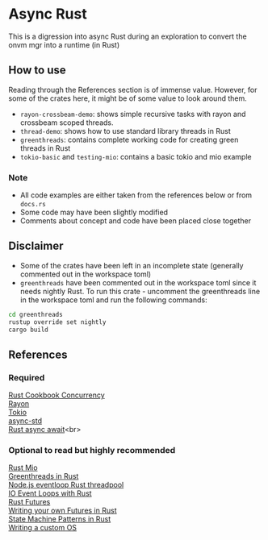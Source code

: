 # Async Rust
This is a digression into async Rust during an exploration to convert the onvm mgr into a runtime (in Rust)

## How to use
Reading through the References section is of immense value. However, for some of the crates here, it might be of some value to look around them.
- `rayon-crossbeam-demo`: shows simple recursive tasks with rayon and crossbeam scoped threads.
- `thread-demo`: shows how to use standard library threads in Rust
- `greenthreads`: contains complete working code for creating green threads in Rust
- `tokio-basic` and `testing-mio`: contains a basic tokio and mio example

### Note
* All code examples are either taken from the references below or from `docs.rs`
* Some code may have been slightly modified
* Comments about concept and code have been placed close together

## Disclaimer
- Some of the crates have been left in an incomplete state (generally commented out in the workspace toml)
- `greenthreads` have been commented out in the workspace toml since it needs nightly Rust. To run this crate - uncomment the greenthreads line in the workspace toml and run the following commands:
```bash
cd greenthreads
rustup override set nightly
cargo build
```

## References
### Required
[Rust Cookbook Concurrency](https://rust-lang-nursery.github.io/rust-cookbook/concurrency/threads.html)<br>
[Rayon](https://docs.rs/rayon/1.4.1/rayon/index.html)<br>
[Tokio](https://docs.rs/tokio/0.3.0/tokio/index.html)<br>
[async-std](https://book.async.rs)<br>
[Rust async await](https://rust-lang.github.io/async-book/#:~:text=This%20book%20aims%20to%20be%20a%20comprehensive%2C%20up-to-date,general%2C%20and%20to%20Rust%27s%20particular%20take%20on%20it.)<br>

### Optional to read but highly recommended
[Rust Mio](https://docs.rs/mio/0.7.4/mio/)<br>
[Greenthreads in Rust](https://cfsamson.gitbook.io/green-threads-explained-in-200-lines-of-rust/)<br>
[Node.js eventloop Rust threadpool](https://cfsamson.github.io/book-exploring-async-basics/)<br>
[IO Event Loops with Rust](https://cfsamsonbooks.gitbook.io/epoll-kqueue-iocp-explained/)<br>
[Rust Futures](https://hoverbear.org/blog/the-future-with-futures/)<br>
[Writing your own Futures in Rust](https://cfsamson.github.io/books-futures-explained/0_background_information.html)<br>
[State Machine Patterns in Rust](https://hoverbear.org/blog/rust-state-machine-pattern/)<br>
[Writing a custom OS](https://os.phil-opp.com)<br>